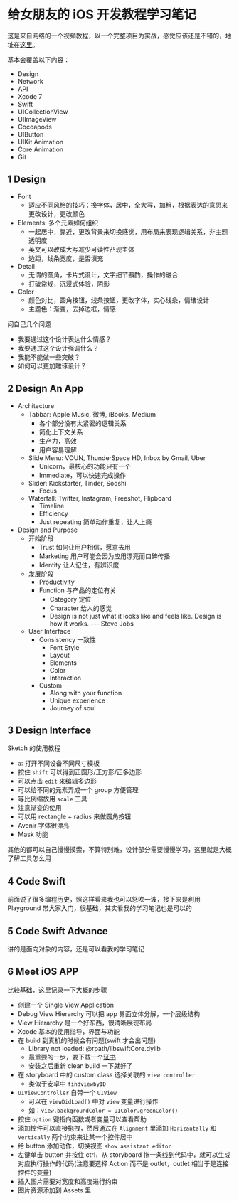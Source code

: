 # 给女朋友的 iOS 开发教程学习笔记

这是来自网络的一个视频教程，以一个完整项目为实战，感觉应该还是不错的，地址在[这里](https://www.youtube.com/watch?v=LEQpV9znZsk)。

基本会覆盖以下内容：

+ Design
+ Network
+ API
+ Xcode 7
+ Swift
+ UICollectionView
+ UIImageView
+ Cocoapods
+ UIButton
+ UIKit Animation
+ Core Animation
+ Git

## 1 Design

+ Font
	+ 适应不同风格的技巧：换字体，居中，全大写，加粗，根据表达的意思来更改设计，更改颜色
+ Elements: 多个元素如何组织
	+ 一起居中，靠近，更改背景来切换感觉，用布局来表现逻辑关系，非主题透明度
	+ 英文可以改成大写减少可读性凸现主体
	+ 边距，线条宽度，是否填充
+ Detail
	+ 无谓的圆角，卡片式设计，文字细节斟酌，操作的融合
	+ 打破常规，沉浸式体验，阴影
+ Color
	+ 颜色对比，圆角按钮，线条按钮，更改字体，实心线条，情绪设计
	+ 主题色：渐变，去掉边框，情感

问自己几个问题

+ 我要通过这个设计表达什么情感？
+ 我要通过这个设计强调什么？
+ 我能不能做一些突破？
+ 如何可以更加雕琢设计？

## 2 Design An App

+ Architecture
	+ Tabbar: Apple Music, 微博, iBooks, Medium
		+ 各个部分没有太紧密的逻辑关系
		+ 简化上下文关系
		+ 生产力，高效
		+ 用户容易理解
	+ Slide Menu: VOUN, ThunderSpace HD, Inbox by Gmail, Uber
		+ Unicorn，最核心的功能只有一个
		+ Immediate，可以快速完成操作
	+ Slider: Kickstarter, Tinder, Sooshi
		+ Focus
	+ Waterfall: Twitter, Instagram, Freeshot, Flipboard
		+ Timeline
		+ Efficiency
		+ Just repeating 简单动作重复，让人上瘾
+ Design and Purpose
	+ 开始阶段
		+ Trust 如何让用户相信，愿意去用
		+ Marketing 用户可能会因为应用漂亮而口碑传播
		+ Identity 让人记住，有辨识度
	+ 发展阶段
		+ Productivity
		+ Function 与产品的定位有关
			+ Category 定位
			+ Character 给人的感觉
			+ Design is not just what it looks like and feels like. Design is how it works. --- Steve Jobs
	+ User Interface
		+ Consistency 一致性
			+ Font Style
			+ Layout
			+ Elements
			+ Color
			+ Interaction 
		+ Custom
			+ Along with your function
			+ Unique experience
			+ Journey of soul 

## 3 Design Interface

Sketch 的使用教程

+ `a`: 打开不同设备不同尺寸模板
+ 按住 `shift` 可以得到正圆形/正方形/正多边形
+ 可以点击 `edit` 来编辑多边形
+ 可以给不同的元素弄成一个 group 方便管理
+ 等比例缩放用 `scale` 工具
+ 注意渐变的使用
+ 可以用 rectangle + radius 来做圆角按钮
+ Avenir 字体很漂亮
+ Mask 功能

其他的都可以自己慢慢摸索，不算特别难，设计部分需要慢慢学习，这里就是大概了解工具怎么用

## 4 Code Swift

前面说了很多编程历史，照这样看来我也可以怒吹一波，接下来是利用 Playground 带大家入门，很基础，其实看我的学习笔记也是可以的

## 5 Code Swift Advance

讲的是面向对象的内容，还是可以看我的学习笔记

## 6 Meet iOS APP

比较基础，这里记录一下大概的步骤

+ 创建一个 Single View Application
+ Debug View Hierarchy 可以把 app 界面立体分解，一个层级结构
+ View Hierarchy 是一个好东西，很清晰展现布局
+ Xcode 基本的使用指导，界面与功能
+ 在 build 到真机的时候会有问题(swift 才会出问题)
	+ Library not loaded: @rpath/libswiftCore.dylib
	+ 最重要的一步，要下载一个[证书](http://developer.apple.com/certificationauthority/AppleWWDRCA.cer)
	+ 安装之后重新 clean build 一下就好了
+ 在 storyboard 中的 custom class 选择关联的 `view controller`
	+ 类似于安卓中 `findviewbyID`
+ `UIViewController` 自带一个 `UIView`
	+ 可以在 `viewDidLoad()` 中对 `view` 变量进行操作
	+ 如：`view.backgroundColor = UIColor.greenColor()`
+ 按住 `option` 键指向函数或者变量可以查看帮助
+ 添加控件可以直接拖拽，然后通过在 `Alignment` 里添加 `Horizantally` 和 `Vertically` 两个约束来让某一个控件居中
+ 给 button 添加动作，切换视图 `show assistant editor`
+ 左键单击 button 并按住 ctrl，从 storyboard 拖一条线到代码中，就可以生成对应执行操作的代码(注意要选择 Action 而不是 outlet，outlet 相当于是连接控件的变量)
+ 插入图片需要对宽度和高度进行约束
+ 图片资源添加到 Assets 里

